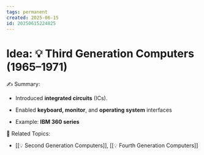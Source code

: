 ```yaml
---
tags: permanent
created: 2025-06-15
id: 20250615224825
---
```


# Idea: 💡 Third Generation Computers (1965–1971)

✍ Summary:
- Introduced **integrated circuits** (ICs).

- Enabled **keyboard, monitor**, and **operating system** interfaces
    
- Example: **IBM 360 series**


👀 Related Topics:
- [[💡 Second Generation Computers]], [[💡 Fourth Generation Computers]]

